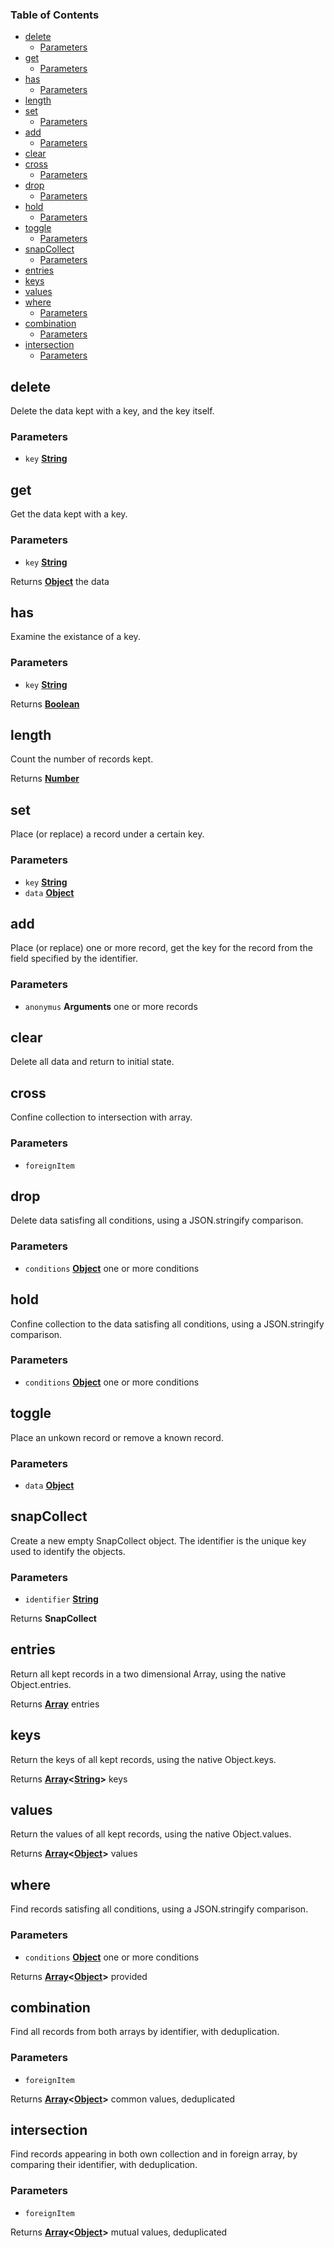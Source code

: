 <!-- Generated by documentation.js. Update this documentation by updating the source code. -->

### Table of Contents

-   [delete][1]
    -   [Parameters][2]
-   [get][3]
    -   [Parameters][4]
-   [has][5]
    -   [Parameters][6]
-   [length][7]
-   [set][8]
    -   [Parameters][9]
-   [add][10]
    -   [Parameters][11]
-   [clear][12]
-   [cross][13]
    -   [Parameters][14]
-   [drop][15]
    -   [Parameters][16]
-   [hold][17]
    -   [Parameters][18]
-   [toggle][19]
    -   [Parameters][20]
-   [snapCollect][21]
    -   [Parameters][22]
-   [entries][23]
-   [keys][24]
-   [values][25]
-   [where][26]
    -   [Parameters][27]
-   [combination][28]
    -   [Parameters][29]
-   [intersection][30]
    -   [Parameters][31]

## delete

Delete the data kept with a key, and the key itself.

### Parameters

-   `key` **[String][32]** 

## get

Get the data kept with a key.

### Parameters

-   `key` **[String][32]** 

Returns **[Object][33]** the data

## has

Examine the existance of a key.

### Parameters

-   `key` **[String][32]** 

Returns **[Boolean][34]** 

## length

Count the number of records kept.

Returns **[Number][35]** 

## set

Place (or replace) a record under a certain key.

### Parameters

-   `key` **[String][32]** 
-   `data` **[Object][33]** 

## add

Place (or replace) one or more record,
get the key for the record from the field specified by the identifier.

### Parameters

-   `anonymus` **Arguments** one or more records

## clear

Delete all data and return to initial state.

## cross

Confine collection to intersection with array.

### Parameters

-   `foreignItem`  

## drop

Delete data satisfing all conditions,
using a JSON.stringify comparison.

### Parameters

-   `conditions` **[Object][33]** one or more conditions

## hold

Confine collection to the data satisfing all conditions,
using a JSON.stringify comparison.

### Parameters

-   `conditions` **[Object][33]** one or more conditions

## toggle

Place an unkown record or remove a known record.

### Parameters

-   `data` **[Object][33]** 

## snapCollect

Create a new empty SnapCollect object.
The identifier is the unique key used to identify the objects.

### Parameters

-   `identifier` **[String][32]** 

Returns **SnapCollect** 

## entries

Return all kept records in a two dimensional Array,
using the native Object.entries.

Returns **[Array][36]** entries

## keys

Return the keys of all kept records,
using the native Object.keys.

Returns **[Array][36]&lt;[String][32]>** keys

## values

Return the values of all kept records,
using the native Object.values.

Returns **[Array][36]&lt;[Object][33]>** values

## where

Find records satisfing all conditions,
using a JSON.stringify comparison.

### Parameters

-   `conditions` **[Object][33]** one or more conditions

Returns **[Array][36]&lt;[Object][33]>** provided

## combination

Find all records from both arrays by identifier,
with deduplication.

### Parameters

-   `foreignItem`  

Returns **[Array][36]&lt;[Object][33]>** common values, deduplicated

## intersection

Find records appearing in both own collection and in foreign array,
by comparing their identifier,
with deduplication.

### Parameters

-   `foreignItem`  

Returns **[Array][36]&lt;[Object][33]>** mutual values, deduplicated

[1]: #delete

[2]: #parameters

[3]: #get

[4]: #parameters-1

[5]: #has

[6]: #parameters-2

[7]: #length

[8]: #set

[9]: #parameters-3

[10]: #add

[11]: #parameters-4

[12]: #clear

[13]: #cross

[14]: #parameters-5

[15]: #drop

[16]: #parameters-6

[17]: #hold

[18]: #parameters-7

[19]: #toggle

[20]: #parameters-8

[21]: #snapcollect

[22]: #parameters-9

[23]: #entries

[24]: #keys

[25]: #values

[26]: #where

[27]: #parameters-10

[28]: #combination

[29]: #parameters-11

[30]: #intersection

[31]: #parameters-12

[32]: https://developer.mozilla.org/docs/Web/JavaScript/Reference/Global_Objects/String

[33]: https://developer.mozilla.org/docs/Web/JavaScript/Reference/Global_Objects/Object

[34]: https://developer.mozilla.org/docs/Web/JavaScript/Reference/Global_Objects/Boolean

[35]: https://developer.mozilla.org/docs/Web/JavaScript/Reference/Global_Objects/Number

[36]: https://developer.mozilla.org/docs/Web/JavaScript/Reference/Global_Objects/Array
